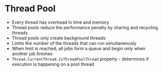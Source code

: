 # Thread Pool

- Every thread has overhead in time and memory
- Thread pools reduce the performance penalty by sharing and recycling threads
- Thread pools only create background threads
- Limits the number of the threads that can run simultaneously
- When limit is reached, all jobs form a queue and begin only when another job finishes
- <code>Thread.CurrentThread.IsThreadPoolThread</code> property - determines if execution is happening on a pool thread